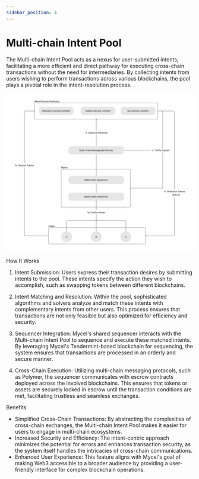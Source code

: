 ```yaml
---
sidebar_position: 4
---
```


# Multi-chain Intent Pool

The Multi-chain Intent Pool acts as a nexus for user-submitted intents, facilitating a more efficient and direct pathway for executing cross-chain transactions without the need for intermediaries. By collecting intents from users wishing to perform transactions across various blockchains, the pool plays a pivotal role in the intent-resolution process.

![multi-chain-intent](../../assets/overview.png)

How It Works

1. Intent Submission: Users express their transaction desires by submitting intents to the pool. These intents specify the action they wish to accomplish, such as swapping tokens between different blockchains.

2. Intent Matching and Resolution: Within the pool, sophisticated algorithms and solvers analyze and match these intents with complementary intents from other users. This process ensures that transactions are not only feasible but also optimized for efficiency and security.

3. Sequencer Integration: Mycel's shared sequencer interacts with the Multi-chain Intent Pool to sequence and execute these matched intents. By leveraging Mycel's Tendermint-based blockchain for sequencing, the system ensures that transactions are processed in an orderly and secure manner.

4. Cross-Chain Execution: Utilizing multi-chain messaging protocols, such as Polymer, the sequencer communicates with escrow contracts deployed across the involved blockchains. This ensures that tokens or assets are securely locked in escrow until the transaction conditions are met, facilitating trustless and seamless exchanges.

Benefits

- Simplified Cross-Chain Transactions: By abstracting the complexities of cross-chain exchanges, the Multi-chain Intent Pool makes it easier for users to engage in multi-chain ecosystems.
- Increased Security and Efficiency: The intent-centric approach minimizes the potential for errors and enhances transaction security, as the system itself handles the intricacies of cross-chain communications.
- Enhanced User Experience: This feature aligns with Mycel's goal of making Web3 accessible to a broader audience by providing a user-friendly interface for complex blockchain operations.
